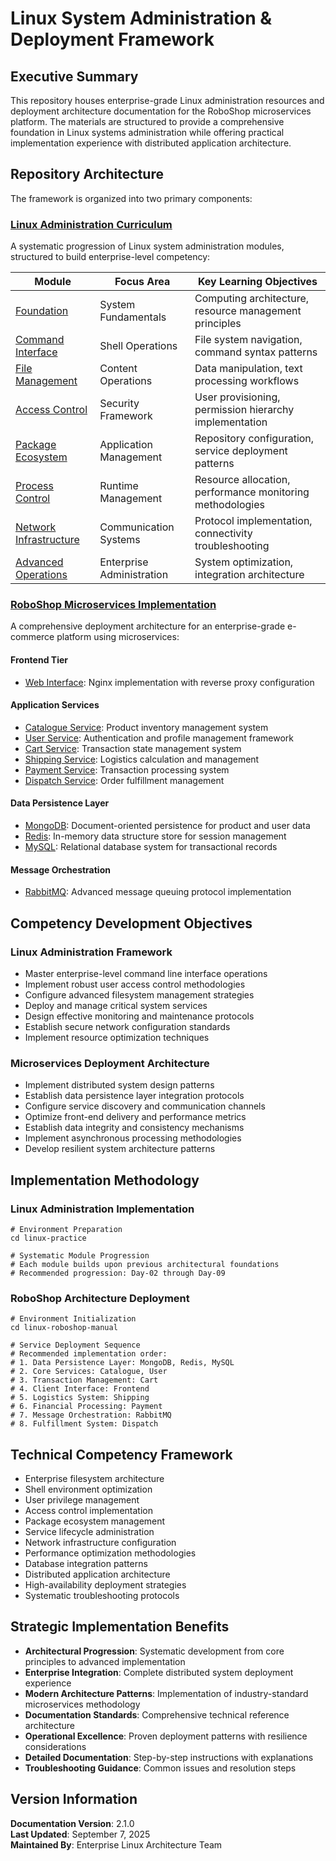 # Linux System Administration & Deployment Framework

## Executive Summary

This repository houses enterprise-grade Linux administration resources and deployment architecture documentation for the RoboShop microservices platform. The materials are structured to provide a comprehensive foundation in Linux systems administration while offering practical implementation experience with distributed application architecture.

## Repository Architecture

The framework is organized into two primary components:

### [Linux Administration Curriculum](./linux-practice/)

A systematic progression of Linux system administration modules, structured to build enterprise-level competency:

| Module | Focus Area | Key Learning Objectives |
|--------|------------|-------------------------|
| [Foundation](./linux-practice/Day-02.md) | System Fundamentals | Computing architecture, resource management principles |
| [Command Interface](./linux-practice/Day-03.md) | Shell Operations | File system navigation, command syntax patterns |
| [File Management](./linux-practice/Day-04.md) | Content Operations | Data manipulation, text processing workflows |
| [Access Control](./linux-practice/Day-05.md) | Security Framework | User provisioning, permission hierarchy implementation |
| [Package Ecosystem](./linux-practice/Day-06.md) | Application Management | Repository configuration, service deployment patterns |
| [Process Control](./linux-practice/Day-07.md) | Runtime Management | Resource allocation, performance monitoring methodologies |
| [Network Infrastructure](./linux-practice/Day-08.md) | Communication Systems | Protocol implementation, connectivity troubleshooting |
| [Advanced Operations](./linux-practice/Day-09.md) | Enterprise Administration | System optimization, integration architecture |

### [RoboShop Microservices Implementation](./linux-roboshop-manual/)

A comprehensive deployment architecture for an enterprise-grade e-commerce platform using microservices:

#### Frontend Tier
- [Web Interface](./linux-roboshop-manual/frontend.MD): Nginx implementation with reverse proxy configuration

#### Application Services
- [Catalogue Service](./linux-roboshop-manual/catalogue.MD): Product inventory management system
- [User Service](./linux-roboshop-manual/user.MD): Authentication and profile management framework
- [Cart Service](./linux-roboshop-manual/cart.MD): Transaction state management system
- [Shipping Service](./linux-roboshop-manual/shipping.MD): Logistics calculation and management
- [Payment Service](./linux-roboshop-manual/payment.MD): Transaction processing system
- [Dispatch Service](./linux-roboshop-manual/dispatch.MD): Order fulfillment management

#### Data Persistence Layer
- [MongoDB](./linux-roboshop-manual/mongodb.MD): Document-oriented persistence for product and user data
- [Redis](./linux-roboshop-manual/redis.MD): In-memory data structure store for session management
- [MySQL](./linux-roboshop-manual/mysql.MD): Relational database system for transactional records

#### Message Orchestration
- [RabbitMQ](./linux-roboshop-manual/rabbitmq.MD): Advanced message queuing protocol implementation

## Competency Development Objectives

### Linux Administration Framework
- Master enterprise-level command line interface operations
- Implement robust user access control methodologies
- Configure advanced filesystem management strategies
- Deploy and manage critical system services
- Design effective monitoring and maintenance protocols
- Establish secure network configuration standards
- Implement resource optimization techniques

### Microservices Deployment Architecture
- Implement distributed system design patterns
- Establish data persistence layer integration protocols
- Configure service discovery and communication channels
- Optimize front-end delivery and performance metrics
- Establish data integrity and consistency mechanisms
- Implement asynchronous processing methodologies
- Develop resilient system architecture patterns

## Implementation Methodology

### Linux Administration Implementation

```
# Environment Preparation
cd linux-practice

# Systematic Module Progression
# Each module builds upon previous architectural foundations
# Recommended progression: Day-02 through Day-09
```

### RoboShop Architecture Deployment

```
# Environment Initialization
cd linux-roboshop-manual

# Service Deployment Sequence
# Recommended implementation order:
# 1. Data Persistence Layer: MongoDB, Redis, MySQL
# 2. Core Services: Catalogue, User
# 3. Transaction Management: Cart
# 4. Client Interface: Frontend
# 5. Logistics System: Shipping
# 6. Financial Processing: Payment
# 7. Message Orchestration: RabbitMQ
# 8. Fulfillment System: Dispatch
```

## Technical Competency Framework

- Enterprise filesystem architecture
- Shell environment optimization
- User privilege management
- Access control implementation
- Package ecosystem management
- Service lifecycle administration
- Network infrastructure configuration
- Performance optimization methodologies
- Database integration patterns
- Distributed application architecture
- High-availability deployment strategies
- Systematic troubleshooting protocols

## Strategic Implementation Benefits

- **Architectural Progression**: Systematic development from core principles to advanced implementation
- **Enterprise Integration**: Complete distributed system deployment experience
- **Modern Architecture Patterns**: Implementation of industry-standard microservices methodology
- **Documentation Standards**: Comprehensive technical reference architecture
- **Operational Excellence**: Proven deployment patterns with resilience considerations
- **Detailed Documentation**: Step-by-step instructions with explanations
- **Troubleshooting Guidance**: Common issues and resolution steps

## Version Information

**Documentation Version**: 2.1.0  
**Last Updated**: September 7, 2025  
**Maintained By**: Enterprise Linux Architecture Team
